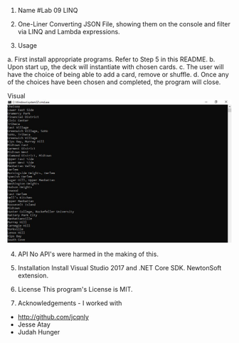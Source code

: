 1. Name 
#Lab 09 LINQ

2. One-Liner
Converting JSON File, showing them on the console and filter via LINQ and Lambda expressions.

3. Usage

a. First install appropriate programs. Refer to Step 5 in this README.
b. Upon start up, the deck will instantiate with chosen cards.
c. The user will have the choice of being able to add a card, remove or shuffle.
d. Once any of the choices have been chosen and completed, the program will close.

Visual
![Image](asset/Lab09.JPG)

4. API
No API's were harmed in the making of this.

5. Installation
Install Visual Studio 2017 and .NET Core SDK. NewtonSoft extension.

6. License
This program's License is MIT.

7. Acknowledgements - I worked with 
- http://github.com/jcqnly 
- Jesse Atay
- Judah Hunger